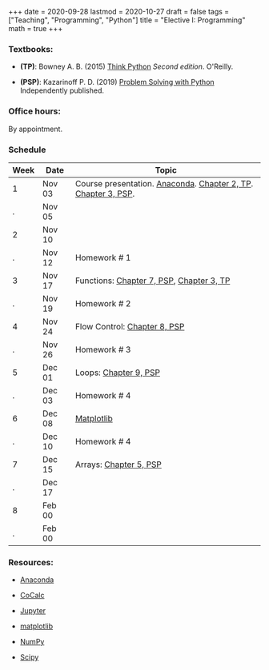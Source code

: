 +++
date      = 2020-09-28
lastmod   = 2020-10-27
draft     = false
tags      = ["Teaching", "Programming", "Python"]
title     = "Elective I: Programming"
math      = true
+++

### Textbooks:

- **(TP)**: Bowney A. B. (2015) [Think Python](https://greenteapress.com/wp/think-python-2e/) *Second edition*. O'Reilly.

- **(PSP)**: Kazarinoff P. D. (2019) [Problem Solving with Python](https://problemsolvingwithpython.com) Independently published.

### Office hours: 

By appointment.

### Schedule


Week  | Date | Topic
--- | --- | ---
1 | Nov 03 | Course presentation. [Anaconda](https://www.anaconda.com/products/individual). [Chapter 2, TP](http://greenteapress.com/thinkpython2/html/thinkpython2003.html). [Chapter 3, PSP](https://problemsolvingwithpython.com/03-The-Python-REPL/03.00-Introduction/).
. | Nov 05 | 
2 | Nov 10 | 
. | Nov 12 | Homework # 1
3 | Nov 17 | Functions: [Chapter 7, PSP](https://problemsolvingwithpython.com/07-Functions-and-Modules/07.00-Introduction/), [Chapter 3, TP](http://greenteapress.com/thinkpython2/html/thinkpython2004.html)
. | Nov 19 | Homework # 2
4 | Nov 24 | Flow Control: [Chapter 8, PSP](https://problemsolvingwithpython.com/08-If-Else-Try-Except/08.00-Introduction/)
. | Nov 26 | Homework # 3
5 | Dec 01 | Loops: [Chapter 9, PSP](https://problemsolvingwithpython.com/09-Loops/09.00-Introduction/)
. | Dec 03 | Homework # 4
6 | Dec 08 | [Matplotlib](https://problemsolvingwithpython.com/06-Plotting-with-Matplotlib/06.00-Introduction/)
. | Dec 10 | Homework # 4
7 | Dec 15 | Arrays: [Chapter 5, PSP](https://problemsolvingwithpython.com/05-NumPy-and-Arrays/05.02-Installing-NumPy/)
. | Dec 17 | 
8 | Feb 00 | 
. | Feb 00 | 


### Resources:

  - [Anaconda](https://anaconda.org)

  - [CoCalc](https://cocalc.com)

  - [Jupyter](https://jupyter.org/)

  - [matplotlib](https://matplotlib.org/3.1.1/index.html)

  - [NumPy](https://www.numpy.org/)

  - [Scipy](https://www.scipy.org/)
